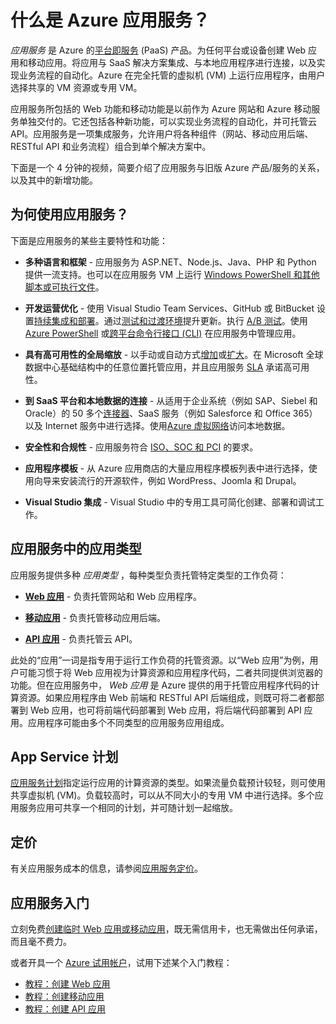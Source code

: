 <properties 
	pageTitle="针对 Web 应用和移动应用的 Azure 应用服务 | Azure" 
	description="了解如何借助 Azure 应用服务开发、部署和管理 Web 应用和移动应用。" 
	keywords="应用服务, azure 应用服务, 应用服务成本, 缩放, 可缩放, 应用部署, azure 应用部署, paas, 平台即服务"
	services="app-service" 
	documentationCenter="" 
	authors="omarkmsft" 
	manager="dwrede" 
	editor="jimbe"/>

<tags
	ms.service="app-service"
	ms.date="05/25/2016"
	wacn.date="09/26/2016"/>

# 什么是 Azure 应用服务？

*应用服务* 是 Azure 的[平台即服务](https://en.wikipedia.org/wiki/Platform_as_a_service) (PaaS) 产品。为任何平台或设备创建 Web 应用和移动应用。将应用与 SaaS 解决方案集成、与本地应用程序进行连接，以及实现业务流程的自动化。Azure 在完全托管的虚拟机 (VM) 上运行应用程序，由用户选择共享的 VM 资源或专用 VM。

应用服务所包括的 Web 功能和移动功能是以前作为 Azure 网站和 Azure 移动服务单独交付的。它还包括各种新功能，可以实现业务流程的自动化，并可托管云 API。应用服务是一项集成服务，允许用户将各种组件（网站、移动应用后端、RESTful API 和业务流程）组合到单个解决方案中。

下面是一个 4 分钟的视频，简要介绍了应用服务与旧版 Azure 产品/服务的关系，以及其中的新增功能。

## 为何使用应用服务？

下面是应用服务的某些主要特性和功能：

- **多种语言和框架** - 应用服务为 ASP.NET、Node.js、Java、PHP 和 Python 提供一流支持。也可以在应用服务 VM 上运行 [Windows PowerShell 和其他脚本或可执行文件](/documentation/articles/web-sites-create-web-jobs/)。

- **开发运营优化** - 使用 Visual Studio Team Services、GitHub 或 BitBucket 设置[持续集成和部署](/documentation/articles/app-service-continuous-deployment/)。通过[测试和过渡环境](/documentation/articles/web-sites-staged-publishing/)提升更新。执行 [A/B 测试](/documentation/articles/app-service-web-test-in-production-get-start/)。使用 [Azure PowerShell](/documentation/articles/powershell-install-configure/) 或[跨平台命令行接口 (CLI)](/documentation/articles/xplat-cli-install/) 在应用服务中管理应用。
 
- **具有高可用性的全局缩放** - 以手动或自动方式[增加](/documentation/articles/web-sites-scale/)或[扩大](/documentation/articles/insights-how-to-scale/)。在 Microsoft 全球数据中心基础结构中的任意位置托管应用，并且应用服务 [SLA](/support/sla/app-service/) 承诺高可用性。

- **到 SaaS 平台和本地数据的连接** - 从适用于企业系统（例如 SAP、Siebel 和 Oracle）的 50 多个[连接器](/documentation/articles/apis-list/)、SaaS 服务（例如 Salesforce 和 Office 365）以及 Internet 服务中进行选择。使用[Azure 虚拟网络](/documentation/articles/web-sites-integrate-with-vnet/)访问本地数据。

- **安全性和合规性** - 应用服务符合 [ISO、SOC 和 PCI](https://www.trustcenter.cn/) 的要求。

- **应用程序模板** - 从 Azure 应用商店的大量应用程序模板列表中进行选择，使用向导来安装流行的开源软件，例如 WordPress、Joomla 和 Drupal。

- **Visual Studio 集成** - Visual Studio 中的专用工具可简化创建、部署和调试工作。

## 应用服务中的应用类型

应用服务提供多种 *应用类型* ，每种类型负责托管特定类型的工作负荷：

- [**Web 应用**](/documentation/articles/app-service-web-overview/) - 负责托管网站和 Web 应用程序。

- [**移动应用**](/documentation/articles/app-service-mobile-value-prop/) - 负责托管移动应用后端。
   
- [**API 应用**](/documentation/articles/app-service-api-apps-why-best-platform/) - 负责托管云 API。

此处的“应用”一词是指专用于运行工作负荷的托管资源。以“Web 应用”为例，用户可能习惯于将 Web 应用视为计算资源和应用程序代码，二者共同提供浏览器的功能。但在应用服务中， *Web 应用* 是 Azure 提供的用于托管应用程序代码的计算资源。如果应用程序由 Web 前端和 RESTful API 后端组成，则既可将二者都部署到 Web 应用，也可将前端代码部署到 Web 应用，将后端代码部署到 API 应用。应用程序可能由多个不同类型的应用服务应用组成。

## App Service 计划

[应用服务计划](/documentation/articles/azure-web-sites-web-hosting-plans-in-depth-overview/)指定运行应用的计算资源的类型。如果流量负载预计较轻，则可使用共享虚拟机 (VM)。负载较高时，可以从不同大小的专用 VM 中进行选择。多个应用服务应用可共享一个相同的计划，并可随计划一起缩放。

## 定价

有关应用服务成本的信息，请参阅[应用服务定价](/pricing/details/app-service/)。

## 应用服务入门

立刻免费[创建临时 Web 应用或移动应用](https://tryappservice.azure.com/)，既无需信用卡，也无需做出任何承诺，而且毫不费力。

或者开具一个 [Azure 试用帐户](/pricing/1rmb-trial/)，试用下述某个入门教程：

* [教程：创建 Web 应用](/documentation/articles/app-service-web-get-started/)
* [教程：创建移动应用](/documentation/articles/app-service-mobile-android-get-started/)
* [教程：创建 API 应用](/documentation/articles/app-service-api-dotnet-get-started/)

<!---HONumber=Mooncake_0919_2016-->